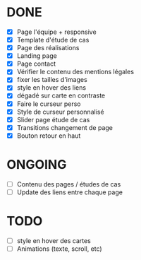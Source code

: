 # DONE

- [x] Page l'équipe + responsive
- [x] Template d'étude de cas
- [x] Page des réalisations
- [x] Landing page
- [x] Page contact
- [x] Vérifier le contenu des mentions légales
- [x] fixer les tailles d'images
- [x] style en hover des liens
- [x] dégadé sur carte en contraste
- [x] Faire le curseur perso
- [x] Style de curseur personnalisé
- [x] Slider page étude de cas
- [x] Transitions changement de page
- [x] Bouton retour en haut

# ONGOING

- [ ] Contenu des pages / études de cas
- [ ] Update des liens entre chaque page

# TODO

- [ ] style en hover des cartes
- [ ] Animations (texte, scroll, etc)
